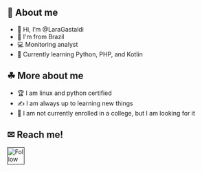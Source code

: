 ## 🤔 About me
- 👋 Hi, I’m @LaraGastaldi
- 🌴 I'm from Brazil
- 💻 Monitoring analyst
- 🔬 Currently learning Python, PHP, and Kotlin

## ☘ More about me
- 🏆 I am linux and python certified
- ✍ I am always up to learning new things
- 📖 I am not currently enrolled in a college, but I am looking for it

## ✉ Reach me!
[<img src="https://raw.githubusercontent.com/Raymo111/Raymo111/master/socials/linkedin.png" height="40em" align="center" alt="Follow Raymo111 on LinkedIn" title="Follow Raymo111 on LinkedIn"/>]()
<!---
LaraGastaldi/LaraGastaldi is a ✨ special ✨ repository because its `README.md` (this file) appears on your GitHub profile.
You can click the Preview link to take a look at your changes.
--->
